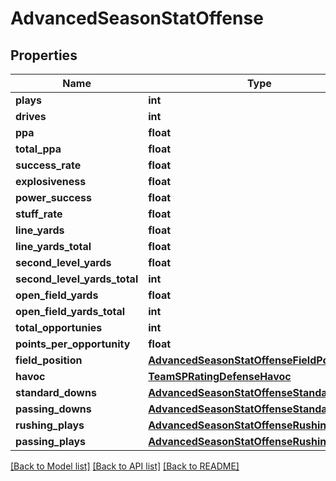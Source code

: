 # AdvancedSeasonStatOffense

## Properties
Name | Type | Description | Notes
------------ | ------------- | ------------- | -------------
**plays** | **int** |  | [optional] 
**drives** | **int** |  | [optional] 
**ppa** | **float** |  | [optional] 
**total_ppa** | **float** |  | [optional] 
**success_rate** | **float** |  | [optional] 
**explosiveness** | **float** |  | [optional] 
**power_success** | **float** |  | [optional] 
**stuff_rate** | **float** |  | [optional] 
**line_yards** | **float** |  | [optional] 
**line_yards_total** | **float** |  | [optional] 
**second_level_yards** | **float** |  | [optional] 
**second_level_yards_total** | **int** |  | [optional] 
**open_field_yards** | **float** |  | [optional] 
**open_field_yards_total** | **int** |  | [optional] 
**total_opportunies** | **int** |  | [optional] 
**points_per_opportunity** | **float** |  | [optional] 
**field_position** | [**AdvancedSeasonStatOffenseFieldPosition**](AdvancedSeasonStatOffenseFieldPosition.md) |  | [optional] 
**havoc** | [**TeamSPRatingDefenseHavoc**](TeamSPRatingDefenseHavoc.md) |  | [optional] 
**standard_downs** | [**AdvancedSeasonStatOffenseStandardDowns**](AdvancedSeasonStatOffenseStandardDowns.md) |  | [optional] 
**passing_downs** | [**AdvancedSeasonStatOffenseStandardDowns**](AdvancedSeasonStatOffenseStandardDowns.md) |  | [optional] 
**rushing_plays** | [**AdvancedSeasonStatOffenseRushingPlays**](AdvancedSeasonStatOffenseRushingPlays.md) |  | [optional] 
**passing_plays** | [**AdvancedSeasonStatOffenseRushingPlays**](AdvancedSeasonStatOffenseRushingPlays.md) |  | [optional] 

[[Back to Model list]](../README.md#documentation-for-models) [[Back to API list]](../README.md#documentation-for-api-endpoints) [[Back to README]](../README.md)


